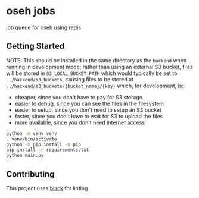 # oseh jobs

job queue for oseh using [redis](https://redis.io/)

## Getting Started

NOTE: This should be installed in the same directory as the `backend` when running in
development mode; rather than using an external S3 bucket, files will be stored in
`S3_LOCAL_BUCKET_PATH` which would typically be set to `../backend/s3_buckets`, causing
files to be stored at `../backend/s3_buckets/{bucket_name}/{key}` which, for development,
is:

-   cheaper, since you don't have to pay for S3 storage
-   easier to debug, since you can see the files in the filesystem
-   easier to setup, since you don't need to setup an S3 bucket
-   faster, since you don't have to wait for S3 to upload the files
-   more available, since you don't need internet access

```sh
python -m venv venv
. venv/bin/activate
python -m pip install -U pip
pip install -r requirements.txt
python main.py
```

## Contributing

This project uses [black](https://github.com/psf/black) for linting
